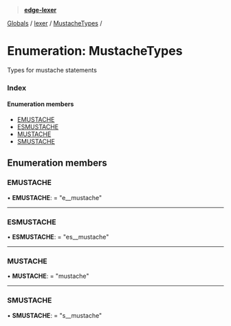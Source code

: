> **[edge-lexer](../README.md)**

[Globals](../globals.md) / [lexer](../modules/lexer.md) / [MustacheTypes](lexer.mustachetypes.md) /

# Enumeration: MustacheTypes

Types for mustache statements

### Index

#### Enumeration members

* [EMUSTACHE](lexer.mustachetypes.md#emustache)
* [ESMUSTACHE](lexer.mustachetypes.md#esmustache)
* [MUSTACHE](lexer.mustachetypes.md#mustache)
* [SMUSTACHE](lexer.mustachetypes.md#smustache)

## Enumeration members

###  EMUSTACHE

• **EMUSTACHE**: = "e__mustache"

___

###  ESMUSTACHE

• **ESMUSTACHE**: = "es__mustache"

___

###  MUSTACHE

• **MUSTACHE**: = "mustache"

___

###  SMUSTACHE

• **SMUSTACHE**: = "s__mustache"